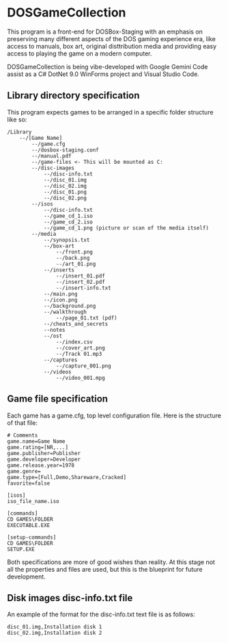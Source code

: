 # DOSGameCollection

This program is a front-end for DOSBox-Staging with an emphasis on preserving many different aspects of the DOS gaming experience era, like access to manuals, box art, original disttribution media and providing easy access to playing the game on a modern computer.

DOSGameCollection is being vibe-developed with Google Gemini Code assist as a C# DotNet 9.0 WinForms project and Visual Studio Code.

## Library directory specification

This program expects games to be arranged in a specific folder structure like so:

```
/Library
    --/[Game Name]
        --/game.cfg
        --/dosbox-staging.conf
        --/manual.pdf
        --/game-files <- This will be mounted as C:
        --/disc-images
            --/disc-info.txt
            --/disc_01.img
            --/disc_02.img
            --/disc_01.png
            --/disc_02.png
        --/isos
            --/disc-info.txt
            --/game_cd_1.iso
            --/game_cd_2.iso
            --/game_cd_1.png (picture or scan of the media itself)
        --/media
            --/synopsis.txt
            --/box-art
                --/front.png
                --/back.png
                --/art_01.png
            --/inserts
                --/insert_01.pdf
                --/insert_02.pdf
                --/insert-info.txt
            --/main.png
            --/icon.png
            --/background.png
            --/walkthrough
                --/page_01.txt (pdf)
            --/cheats_and_secrets
            --notes
            --/ost
                --/index.csv
                --/cover_art.png
                --/Track 01.mp3
            --/captures
                --/capture_001.png
            --/videos
                --/video_001.mpg
```

## Game file specification

Each game has a game.cfg, top level configuration file. Here is the structure of that file:

```
# Comments
game.name=Game Name
game.rating=[NR,...]
game.publisher=Publisher
game.developer=Developer
game.release.year=1978
game.genre=
game.type=[Full,Demo,Shareware,Cracked]
favorite=false

[isos]
iso_file_name.iso

[commands]
CD GAMES\FOLDER
EXECUTABLE.EXE

[setup-commands]
CD GAMES\FOLDER
SETUP.EXE
```

Both specifications are more of good wishes than reality. At this stage not all the properties and files are used, but this is the blueprint for future development.

## Disk images disc-info.txt file

An example of the format for the disc-info.txt text file is as follows:

```
disc_01.img,Installation disk 1
disc_02.img,Installation disk 2
```
